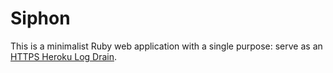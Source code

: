 # Siphon

This is a minimalist Ruby web application with a single purpose: serve as an [HTTPS Heroku Log Drain](https://devcenter.heroku.com/articles/log-drains).
